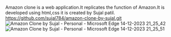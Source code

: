 Amazon clone is a web application.It replicates the function of Amazon.It is developed using html,css it is created by Sujal patil.
https://github.com/sujal784/amazon-clone-by-sujal.git
![Amazon Clone by Sujal - Personal - Microsoft​ Edge 14-12-2023 21_25_42](https://github.com/sujal784/amazon-clone-by-sujal/assets/153832672/b85588b3-c726-44de-ac9b-bb903d0f3c07)
![Amazon Clone by Sujal - Personal - Microsoft​ Edge 14-12-2023 21_25_51](https://github.com/sujal784/amazon-clone-by-sujal/assets/153832672/7cea2318-a0a4-4049-a525-85a8e841f404)
